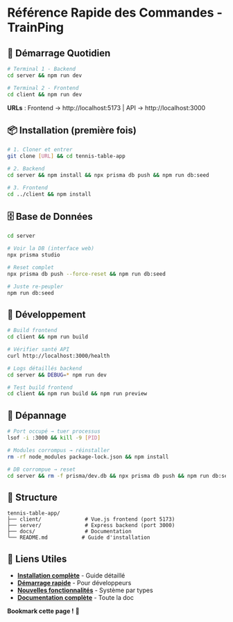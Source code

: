 # Référence Rapide des Commandes - TrainPing

## 🚀 Démarrage Quotidien

```bash
# Terminal 1 - Backend
cd server && npm run dev

# Terminal 2 - Frontend  
cd client && npm run dev
```

**URLs** : Frontend → http://localhost:5173 | API → http://localhost:3000

## 📦 Installation (première fois)

```bash
# 1. Cloner et entrer
git clone [URL] && cd tennis-table-app

# 2. Backend
cd server && npm install && npx prisma db push && npm run db:seed

# 3. Frontend
cd ../client && npm install
```

## 🗄️ Base de Données

```bash
cd server

# Voir la DB (interface web)
npx prisma studio

# Reset complet
npx prisma db push --force-reset && npm run db:seed

# Juste re-peupler
npm run db:seed
```

## 🔧 Développement

```bash
# Build frontend
cd client && npm run build

# Vérifier santé API
curl http://localhost:3000/health

# Logs détaillés backend
cd server && DEBUG=* npm run dev

# Test build frontend
cd client && npm run build && npm run preview
```

## 🐛 Dépannage

```bash
# Port occupé → tuer processus
lsof -i :3000 && kill -9 [PID]

# Modules corrompus → réinstaller
rm -rf node_modules package-lock.json && npm install

# DB corrompue → reset
cd server && rm -f prisma/dev.db && npx prisma db push && npm run db:seed
```

## 📂 Structure

```
tennis-table-app/
├── client/              # Vue.js frontend (port 5173)
├── server/              # Express backend (port 3000)  
├── docs/                # Documentation
└── README.md           # Guide d'installation
```

## 🎯 Liens Utiles

- **[Installation complète](./docs/05-Guides/Installation.md)** - Guide détaillé
- **[Démarrage rapide](./docs/05-Guides/Quick-Start.md)** - Pour développeurs
- **[Nouvelles fonctionnalités](./docs/04-Features/Exercise-Creation-By-Type.md)** - Système par types
- **[Documentation complète](./docs/)** - Toute la doc

**Bookmark cette page !** 📌